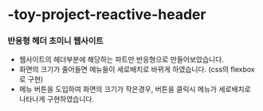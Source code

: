 # -toy-project-reactive-header
### 반응형 헤더 초미니 웹사이트
- 웹사이트의 헤더부분에 해당하는 파트만 반응형으로 만들어보았습니다.
- 화면의 크기가 줄어들면 메뉴들이 세로배치로 바뀌게 하였습니다. (css의 flexbox로 구현)
- 메뉴 버튼을 도입하여 화면의 크기가 작은경우, 버튼을 클릭시 메뉴가 세로배치로 나타나게 구현하였습니다.
